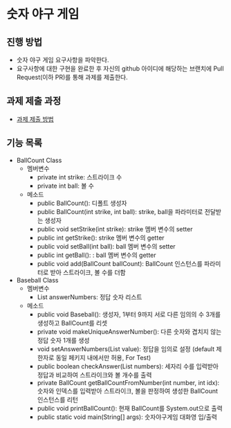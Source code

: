 # 숫자 야구 게임
## 진행 방법
* 숫자 야구 게임 요구사항을 파악한다.
* 요구사항에 대한 구현을 완료한 후 자신의 github 아이디에 해당하는 브랜치에 Pull Request(이하 PR)를 통해 과제를 제출한다.

## 과제 제출 과정
* [과제 제출 방법](https://github.com/next-step/nextstep-docs/tree/master/precourse)

## 기능 목록
- BallCount Class
  - 멤버변수
    - private int strike: 스트라이크 수
    - private int ball: 볼 수
  - 메소드
    - public BallCount(): 디폴트 생성자
    - public BallCount(int strike, int ball): strike, ball을 파라미터로 전달받는 생성자
    - public void setStrike(int strike): strike 멤버 변수의 setter
    - public int getStrike(): strike 멤버 변수의 getter
    - public void setBall(int ball): ball 멤버 변수의 setter
    - public int getBall(): : ball 멤버 변수의 getter
    - public void add(BallCount ballCount): BallCount 인스턴스를 파라미터로 받아 스트라이크, 볼 수를 더함
- Baseball Class 
  - 멤버변수
    - List<Integer> answerNumbers: 정답 숫자 리스트
  - 메소드
    - public void Baseball(): 생성자, 1부터 9까지 서로 다른 임의의 수 3개를 생성하고 BallCount를 리셋
    - private void makeUniqueAnswerNumber(): 다른 숫자와 겹치지 않는 정답 숫자 1개를 생성
    - void setAnswerNumbers(List<Integer> value): 정답을 임의로 설정 (default 제한자로 동일 페키지 내에서만 허용, For Test)
    - public boolean checkAnswer(List<Integer> numbers): 세자리 수를 입력받아 정답과 비교하여 스트라이크와 볼 개수를 출력
    - private BallCount getBallCountFromNumber(int number, int idx): 숫자와 인덱스를 입력받아 스트라이크, 볼을 판정하여 생성한 BallCount 인스턴스를 리턴
    - public void printBallCount(): 현재 BallCount를 System.out으로 출력
    - public static void main(String[] args): 숫자야구게임 대화영 입/출력

